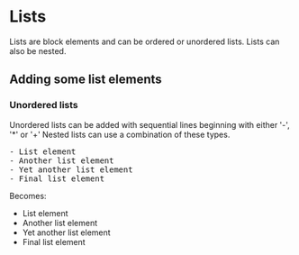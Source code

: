 # Lists

Lists are block elements and can be ordered or unordered lists. Lists can also be
nested.

## Adding some list elements

### Unordered lists

Unordered lists can be added with sequential lines beginning with either '-', '*' or '+'
Nested lists can use a combination of these types.

<pre>
- List element
- Another list element
- Yet another list element
- Final list element
</pre>

Becomes:

- List element
- Another list element
- Yet another list element
- Final list element


